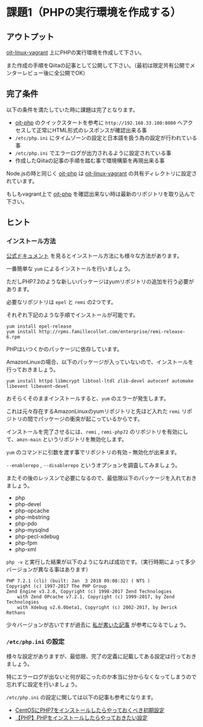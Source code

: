 # 課題1（PHPの実行環境を作成する）

## アウトプット

[ojt-linux-vagrant](https://github.com/keita-nishimoto/ojt-linux-vagrant) 上にPHPの実行環境を作成して下さい。

また作成の手順をQiitaの記事として公開して下さい。（最初は限定共有公開でメンターレビュー後に全公開でOK）

## 完了条件

以下の条件を満たしていた時に課題は完了となります。

- [ojt-php](https://github.com/keita-nishimoto/ojt-php) のクイックスタートを参考に `http://192.168.33.100:8080` へアクセスして正常にHTML形式のレスポンスが確認出来る事
- `/etc/php.ini` にタイムゾーンの設定と日本語を扱う為の設定が行われている事
- `/etc/php.ini` でエラーログが出力されるように設定されている事
- 作成したQiitaの記事の手順を踏む事で環境構築を再現出来る事

Node.jsの時と同じく [ojt-php](https://github.com/keita-nishimoto/ojt-php) は [ojt-linux-vagrant](https://github.com/keita-nishimoto/ojt-linux-vagrant) の共有ディレクトリに設定されています。

もしもvagrant上で [ojt-php](https://github.com/keita-nishimoto/ojt-php) を確認出来ない時は最新のリポジトリを取り込んで下さい。

## ヒント

### インストール方法

[公式ドキュメント](http://php.net/manual/ja/install.php) を見るとインストール方法にも様々な方法があります。

一番簡単な `yum` によるインストールを行いましょう。

ただしPHP7.2のような新しいパッケージはyumリポジトリの追加を行う必要があります。

必要なリポジトリは `epel` と `remi` の2つです。

それぞれ下記のような手順でインストールが可能です。

```
yum install epel-release
yum install http://rpms.famillecollet.com/enterprise/remi-release-6.rpm
```

PHPはいつくかのパッケージに依存しています。

AmazonLinuxの場合、以下のパッケージが入っていないので、インストールを行っておきましょう。

```
yum install httpd libmcrypt libtool-ltdl zlib-devel autoconf automake libevent libevent-devel
```

おそらくそのままインストールすると、`yum` のエラーが発生します。

これは元々存在するAmazonLinuxのyumリポジトリと先ほど入れた `remi` リポジトリの間でパッケージの衝突が起こっているからです。

インストールを完了させるには、`remi` , `remi-php72` のリポジトリを有効にして、`amzn-main` というリポジトリを無効化します。

`yum` のコマンドに引数を渡す事でリポジトリの有効・無効化が出来ます。

`--enablerepo` , `--disablerepo` というオプションを調査してみましょう。

またその後のレッスンで必要になるので、最低限以下のパッケージを入れておきましょう。

- php
- php-devel
- php-opcache
- php-mbstring
- php-pdo
- php-mysqlnd
- php-pecl-xdebug
- php-fpm
- php-xml

`php -v` と実行した結果が以下のようになれば成功です。（実行時期によって多少バージョンが異なる事はあります）

```
PHP 7.2.1 (cli) (built: Jan  3 2018 09:08:32) ( NTS )
Copyright (c) 1997-2017 The PHP Group
Zend Engine v3.2.0, Copyright (c) 1998-2017 Zend Technologies
    with Zend OPcache v7.2.1, Copyright (c) 1999-2017, by Zend Technologies
    with Xdebug v2.6.0beta1, Copyright (c) 2002-2017, by Derick Rethans
```

少々バージョンが古いですが過去に [私が書いた記事](https://qiita.com/keita-nishimoto/items/7d0a8d6e24c1861d799f#php%E3%81%AE%E3%82%A4%E3%83%B3%E3%82%B9%E3%83%88%E3%83%BC%E3%83%AB) が参考になるでしょう。

### `/etc/php.ini` の設定

様々な設定がありますが、最低限、完了の定義に記載してある設定は行っておきましょう。

特にエラーログが出ないと何が起こったのか本当に分からなくなってしまうので忘れずに設定を行いましょう。

`/etc/php.ini` の設定に関しては以下の記事も参考になります。

- [CentOSにPHP7をインストールしたらやっておくべき初期設定](http://affiwork.net/php-settings/)
- [【PHP】PHPをインストールしたらやっておきたい設定](https://qiita.com/knife0125/items/0e1af52255e9879f9332)
